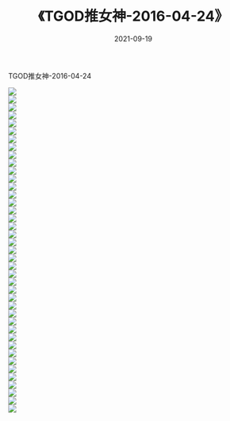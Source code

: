 ﻿---
layout: post
title:  《TGOD推女神-2016-04-24》
date:   2021-09-19
img: http://img.660000.xyz/Sharelink/网络美图/2021/TGOD推女神-2016-04-24/000.jpg
categories: [美女, 清纯, 唯美]
---

TGOD推女神-2016-04-24

  ![](http://img.660000.xyz/Sharelink/网络美图/2021/TGOD推女神-2016-04-24/001.jpg) <br> ![](http://img.660000.xyz/Sharelink/网络美图/2021/TGOD推女神-2016-04-24/002.jpg) <br> ![](http://img.660000.xyz/Sharelink/网络美图/2021/TGOD推女神-2016-04-24/003.jpg) <br> ![](http://img.660000.xyz/Sharelink/网络美图/2021/TGOD推女神-2016-04-24/004.jpg) <br> ![](http://img.660000.xyz/Sharelink/网络美图/2021/TGOD推女神-2016-04-24/005.jpg) <br> ![](http://img.660000.xyz/Sharelink/网络美图/2021/TGOD推女神-2016-04-24/006.jpg) <br> ![](http://img.660000.xyz/Sharelink/网络美图/2021/TGOD推女神-2016-04-24/007.jpg) <br> ![](http://img.660000.xyz/Sharelink/网络美图/2021/TGOD推女神-2016-04-24/008.jpg) <br> ![](http://img.660000.xyz/Sharelink/网络美图/2021/TGOD推女神-2016-04-24/009.jpg) <br> ![](http://img.660000.xyz/Sharelink/网络美图/2021/TGOD推女神-2016-04-24/010.jpg) <br> ![](http://img.660000.xyz/Sharelink/网络美图/2021/TGOD推女神-2016-04-24/011.jpg) <br> ![](http://img.660000.xyz/Sharelink/网络美图/2021/TGOD推女神-2016-04-24/012.jpg) <br> ![](http://img.660000.xyz/Sharelink/网络美图/2021/TGOD推女神-2016-04-24/013.jpg) <br> ![](http://img.660000.xyz/Sharelink/网络美图/2021/TGOD推女神-2016-04-24/014.jpg) <br> ![](http://img.660000.xyz/Sharelink/网络美图/2021/TGOD推女神-2016-04-24/015.jpg) <br> ![](http://img.660000.xyz/Sharelink/网络美图/2021/TGOD推女神-2016-04-24/016.jpg) <br> ![](http://img.660000.xyz/Sharelink/网络美图/2021/TGOD推女神-2016-04-24/017.jpg) <br> ![](http://img.660000.xyz/Sharelink/网络美图/2021/TGOD推女神-2016-04-24/018.jpg) <br> ![](http://img.660000.xyz/Sharelink/网络美图/2021/TGOD推女神-2016-04-24/019.jpg) <br> ![](http://img.660000.xyz/Sharelink/网络美图/2021/TGOD推女神-2016-04-24/020.jpg) <br> ![](http://img.660000.xyz/Sharelink/网络美图/2021/TGOD推女神-2016-04-24/021.jpg) <br> ![](http://img.660000.xyz/Sharelink/网络美图/2021/TGOD推女神-2016-04-24/022.jpg) <br> ![](http://img.660000.xyz/Sharelink/网络美图/2021/TGOD推女神-2016-04-24/023.jpg) <br> ![](http://img.660000.xyz/Sharelink/网络美图/2021/TGOD推女神-2016-04-24/024.jpg) <br> ![](http://img.660000.xyz/Sharelink/网络美图/2021/TGOD推女神-2016-04-24/025.jpg) <br> ![](http://img.660000.xyz/Sharelink/网络美图/2021/TGOD推女神-2016-04-24/026.jpg) <br> ![](http://img.660000.xyz/Sharelink/网络美图/2021/TGOD推女神-2016-04-24/027.jpg) <br> ![](http://img.660000.xyz/Sharelink/网络美图/2021/TGOD推女神-2016-04-24/028.jpg) <br> ![](http://img.660000.xyz/Sharelink/网络美图/2021/TGOD推女神-2016-04-24/029.jpg) <br> ![](http://img.660000.xyz/Sharelink/网络美图/2021/TGOD推女神-2016-04-24/030.jpg) <br> ![](http://img.660000.xyz/Sharelink/网络美图/2021/TGOD推女神-2016-04-24/031.jpg) <br> ![](http://img.660000.xyz/Sharelink/网络美图/2021/TGOD推女神-2016-04-24/032.jpg) <br> ![](http://img.660000.xyz/Sharelink/网络美图/2021/TGOD推女神-2016-04-24/033.jpg) <br> ![](http://img.660000.xyz/Sharelink/网络美图/2021/TGOD推女神-2016-04-24/034.jpg) <br> ![](http://img.660000.xyz/Sharelink/网络美图/2021/TGOD推女神-2016-04-24/035.jpg) <br> ![](http://img.660000.xyz/Sharelink/网络美图/2021/TGOD推女神-2016-04-24/036.jpg) <br> ![](http://img.660000.xyz/Sharelink/网络美图/2021/TGOD推女神-2016-04-24/037.jpg) <br> ![](http://img.660000.xyz/Sharelink/网络美图/2021/TGOD推女神-2016-04-24/038.jpg) <br> ![](http://img.660000.xyz/Sharelink/网络美图/2021/TGOD推女神-2016-04-24/039.jpg) <br> ![](http://img.660000.xyz/Sharelink/网络美图/2021/TGOD推女神-2016-04-24/040.jpg) <br> ![](http://img.660000.xyz/Sharelink/网络美图/2021/TGOD推女神-2016-04-24/041.jpg) <br>